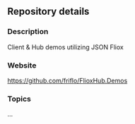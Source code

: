 
## Repository details

### Description
Client & Hub demos utilizing JSON Fliox

### Website
https://github.com/friflo/FlioxHub.Demos

### Topics

...